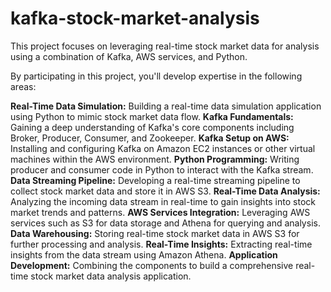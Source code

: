 # kafka-stock-market-analysis

This project focuses on leveraging real-time stock market data for analysis using a combination of Kafka, AWS services, and Python.

By participating in this project, you'll develop expertise in the following areas:

**Real-Time Data Simulation:** Building a real-time data simulation application using Python to mimic stock market data flow.
**Kafka Fundamentals:** Gaining a deep understanding of Kafka's core components including Broker, Producer, Consumer, and Zookeeper.
**Kafka Setup on AWS:** Installing and configuring Kafka on Amazon EC2 instances or other virtual machines within the AWS environment.
**Python Programming:** Writing producer and consumer code in Python to interact with the Kafka stream.
**Data Streaming Pipeline:** Developing a real-time streaming pipeline to collect stock market data and store it in AWS S3.
**Real-Time Data Analysis:** Analyzing the incoming data stream in real-time to gain insights into stock market trends and patterns.
**AWS Services Integration:** Leveraging AWS services such as S3 for data storage and Athena for querying and analysis.
**Data Warehousing:** Storing real-time stock market data in AWS S3 for further processing and analysis.
**Real-Time Insights:** Extracting real-time insights from the data stream using Amazon Athena.
**Application Development:** Combining the components to build a comprehensive real-time stock market data analysis application.
